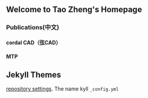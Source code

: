 ## Welcome to Tao Zheng's Homepage

### Publications(中文)
#### cordal CAD（弦CAD）
#### MTP
## Jekyll Themes

 [repository settings](https://github.com/taozheng99/taozheng99.github.io/settings/pages). The name kyll `_config.yml` 
